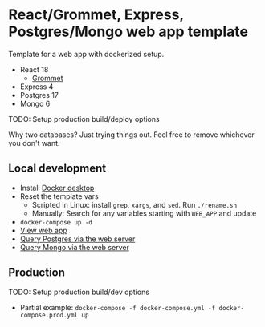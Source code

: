 # React/Grommet, Express, Postgres/Mongo web app template

Template for a web app with dockerized setup.
- React 18
  - [Grommet](https://v2.grommet.io/)
- Express 4
- Postgres 17
- Mongo 6

TODO: Setup production build/deploy options

Why two databases? Just trying things out. Feel free to remove whichever you don't want.


## Local development
- Install [Docker desktop](https://docs.docker.com/desktop/setup/install/windows-install/)
- Reset the template vars
  - Scripted in Linux: install `grep`, `xargs`, and `sed`. Run `./rename.sh`
  - Manually: Search for any variables starting with `WEB_APP` and update
- `docker-compose up -d`
- [View web app](http://localhost:8080)
- [Query Postgres via the web server](http://localhost:3000/psql)
- [Query Mongo via the web server](http://localhost:3000/users)


## Production
TODO: Setup production build/dev options
- Partial example: `docker-compose -f docker-compose.yml -f docker-compose.prod.yml up`
